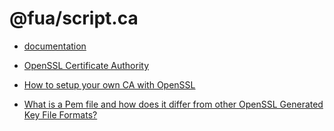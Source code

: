 # @fua/script.ca

- [documentation](./documentation)

- [OpenSSL Certificate Authority](https://jamielinux.com/docs/openssl-certificate-authority/)
- [How to setup your own CA with OpenSSL](https://gist.github.com/Soarez/9688998)
- [What is a Pem file and how does it differ from other OpenSSL Generated Key File Formats?](https://serverfault.com/questions/9708/what-is-a-pem-file-and-how-does-it-differ-from-other-openssl-generated-key-file)

